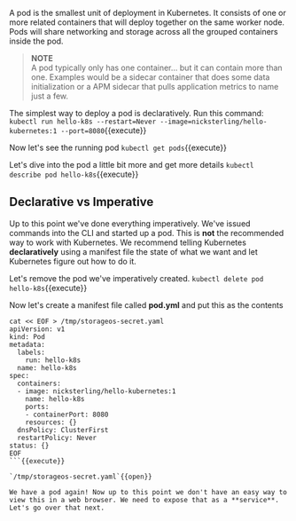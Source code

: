 A pod is the smallest unit of deployment in Kubernetes. It consists of one or more related containers that will deploy together on the same worker node. Pods will share networking and storage across all the grouped containers inside the pod.


> **NOTE**  
> A pod typically only has one container... but it can contain more than one. Examples would be a sidecar container that does some data initialization or a APM sidecar that pulls application metrics to name just a few. 


The simplest way to deploy a pod is declaratively. Run this command:
`kubectl run hello-k8s --restart=Never --image=nicksterling/hello-kubernetes:1 --port=8080`{{execute}}

Now let's see the running pod
`kubectl get pods`{{execute}}


Let's dive into the pod a little bit more and get more details
`kubectl describe pod hello-k8s`{{execute}}


## Declarative vs Imperative
Up to this point we've done everything imperatively. We've issued commands into the CLI and started up a pod. This is **not** the recommended way to work with Kubernetes. We recommend telling Kubernetes __declaratively__ using a manifest file the state of what we want and let Kubernetes figure out how to do it.

Let's remove the pod we've imperatively created. 
`kubectl delete pod hello-k8s`{{execute}}

Now let's create a manifest file called **pod.yml** and put this as the contents

```
cat << EOF > /tmp/storageos-secret.yaml
apiVersion: v1
kind: Pod
metadata:
  labels:
    run: hello-k8s
  name: hello-k8s
spec:
  containers:
  - image: nicksterling/hello-kubernetes:1
    name: hello-k8s
    ports:
    - containerPort: 8080
    resources: {}
  dnsPolicy: ClusterFirst
  restartPolicy: Never
status: {}
EOF
```{{execute}}

`/tmp/storageos-secret.yaml`{{open}}

We have a pod again! Now up to this point we don't have an easy way to view this in a web browser. We need to expose that as a **service**. Let's go over that next. 